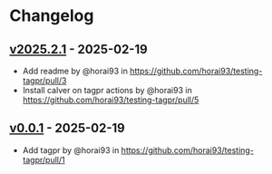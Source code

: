 # Changelog

## [v2025.2.1](https://github.com/horai93/testing-tagpr/compare/v2025.2.0...v2025.2.1) - 2025-02-19
- Add readme by @horai93 in https://github.com/horai93/testing-tagpr/pull/3
- Install calver on tagpr actions by @horai93 in https://github.com/horai93/testing-tagpr/pull/5

## [v0.0.1](https://github.com/horai93/testing-tagpr/commits/v0.0.1) - 2025-02-19
- Add tagpr by @horai93 in https://github.com/horai93/testing-tagpr/pull/1
